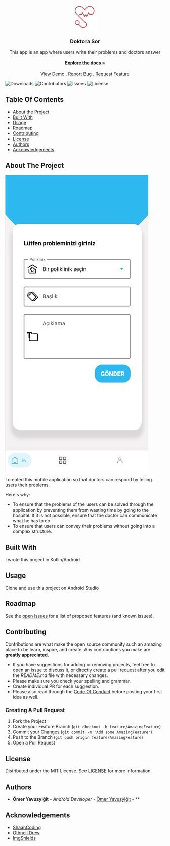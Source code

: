 <br/>
<p align="center">
  <a href="https://github.com/omeryavuzyigit61/DoktoraSor">
    <img src="https://raw.githubusercontent.com/omeryavuzyigit61/DoktaraSor/master/notificationlogo.png" alt="Logo" width="80" height="80">
  </a>

  <h3 align="center">Doktora Sor </h3>

  <p align="center">
    This app is an app where users write their problems and doctors answer
    <br/>
    <br/>
    <a href="https://github.com/omeryavuzyigit61/DoktoraSor"><strong>Explore the docs »</strong></a>
    <br/>
    <br/>
    <a href="https://github.com/omeryavuzyigit61/DoktoraSor">View Demo</a>
    .
    <a href="https://github.com/omeryavuzyigit61/DoktoraSor/issues">Report Bug</a>
    .
    <a href="https://github.com/omeryavuzyigit61/DoktoraSor/issues">Request Feature</a>
  </p>
</p>

![Downloads](https://img.shields.io/github/downloads/omeryavuzyigit61/DoktoraSor/total) ![Contributors](https://img.shields.io/github/contributors/omeryavuzyigit61/DoktoraSor?color=dark-green) ![Issues](https://img.shields.io/github/issues/omeryavuzyigit61/DoktoraSor) ![License](https://img.shields.io/github/license/omeryavuzyigit61/DoktoraSor) 

## Table Of Contents

* [About the Project](#about-the-project)
* [Built With](#built-with)
* [Usage](#usage)
* [Roadmap](#roadmap)
* [Contributing](#contributing)
* [License](#license)
* [Authors](#authors)
* [Acknowledgements](#acknowledgements)

## About The Project

![Screen Shot](https://raw.githubusercontent.com/omeryavuzyigit61/DoktaraSor/master/homess.png)

I created this mobile application so that doctors can respond by telling users their problems.

Here's why:

* To ensure that the problems of the users can be solved through the application by preventing them from wasting time by going to the hospital. If it is not possible, ensure that the doctor can communicate what he has to do
* To ensure that users can convey their problems without going into a complex structure.


## Built With

I wrote this project in Kotlin/Android

## Usage

Clone and use this project on Android Studio

## Roadmap

See the [open issues](https://github.com/omeryavuzyigit61/DoktoraSor/issues) for a list of proposed features (and known issues).

## Contributing

Contributions are what make the open source community such an amazing place to be learn, inspire, and create. Any contributions you make are **greatly appreciated**.
* If you have suggestions for adding or removing projects, feel free to [open an issue](https://github.com/omeryavuzyigit61/DoktoraSor/issues/new) to discuss it, or directly create a pull request after you edit the *README.md* file with necessary changes.
* Please make sure you check your spelling and grammar.
* Create individual PR for each suggestion.
* Please also read through the [Code Of Conduct](https://github.com/omeryavuzyigit61/DoktoraSor/blob/main/CODE_OF_CONDUCT.md) before posting your first idea as well.

### Creating A Pull Request

1. Fork the Project
2. Create your Feature Branch (`git checkout -b feature/AmazingFeature`)
3. Commit your Changes (`git commit -m 'Add some AmazingFeature'`)
4. Push to the Branch (`git push origin feature/AmazingFeature`)
5. Open a Pull Request

## License

Distributed under the MIT License. See [LICENSE](https://github.com/omeryavuzyigit61/DoktoraSor/blob/main/LICENSE.md) for more information.

## Authors

* **Ömer Yavuzyiğit** - *Android Developer* - [Ömer Yavuzyiğit](https://github.com/omeryavuzyigit61/) - **

## Acknowledgements

* [ShaanCoding](https://github.com/ShaanCoding/)
* [Othneil Drew](https://github.com/othneildrew/Best-README-Template)
* [ImgShields](https://shields.io/)

